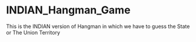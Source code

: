 # INDIAN_Hangman_Game
This is the INDIAN version of Hangman in which we have to guess the State or The Union Territory
